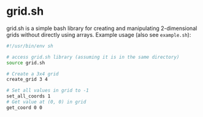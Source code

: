 # grid.sh
grid.sh is a simple bash library for creating and manipulating 2-dimensional grids without directly using arrays.
Example usage (also see `example.sh`):
```sh
#!/usr/bin/env sh

# access grid.sh library (assuming it is in the same directory)
source grid.sh

# Create a 3x4 grid
create_grid 3 4

# Set all values in grid to -1
set_all_coords 1
# Get value at (0, 0) in grid
get_coord 0 0
```